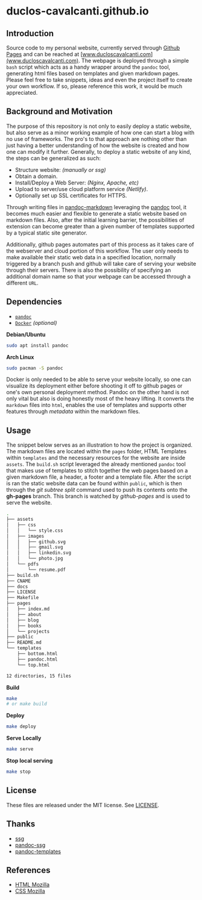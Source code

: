 # duclos-cavalcanti.github.io

## Introduction
Source code to my personal website, currently served through [Github Pages](https://pages.github.com/) and can be reached at [www.ducloscavalcanti.com](www.ducloscavalcanti.com). The webpage is deployed through a simple `bash` script which acts as a handy wrapper around the `pandoc` tool, generating html files 
based on templates and given markdown pages. Please feel free to take snippets, ideas and even the project itself 
to create your own workflow. If so, please reference this work, it would be much appreciated.

## Background and Motivation

The purpose of this repository is not only to easily deploy a static website, but also serve as a minor working example of how one can start a
blog with no use of frameworks. The pro's to that approach are nothing other than just having a better understanding of how the website is created 
and how one can modify it further. Generally, to deploy a static website of any kind, the steps can be generalized as such:

* Structure website: *(manually or ssg)*
* Obtain a domain.
* Install/Deploy a Web Server: *(Nginx, Apache, etc)*
* Upload to server/use cloud platform service *(Netlify)*.
* Optionally set up SSL certificates for HTTPS.

Through writing files in [pandoc-markdown](https://pandoc.org/MANUAL.html#pandocs-markdown) leveraging the [pandoc](https://pandoc.org/MANUAL.html)
tool, it becomes much easier and flexible to generate a static website based on markdown files. Also, after the initial learning barrier,
the possibilities of extension can become greater than a given number of templates supported by a typical static site generator. 

Additionally, github pages automates part of this process as it takes care of the webserver and cloud
portion of this workflow. The user only needs to make available their static web data in a 
specified location, normally triggered by a branch push and github will take care of serving 
your website through their servers. There is also the possibility 
of specifying an additional domain name so that your webpage can be accessed through a different `URL`.

## Dependencies 
- [`pandoc`](https://pandoc.org/MANUAL.html)
- [`Docker`](https://docs.docker.com/engine/install/) *(optional)* 

**Debian/Ubuntu** 
```sh 
sudo apt install pandoc
```

**Arch Linux** 
```sh 
sudo pacman -S pandoc
```

Docker is only needed to be able to serve your website locally, so one can visualize its deployment
either before shooting it off to github pages or one's own personal deployment method. Pandoc on the 
other hand is not only vital but also is doing honestly most of the heavy lifting. It converts the `markdown` 
files into `html`, enables the use of templates and supports other features through *metadata* within the 
markdown files.

## Usage

The snippet below serves as an illustration to how the project is organized. The markdown files are located 
within the `pages` folder, HTML Templates within `templates` and the necessary resources for the website 
are inside `assets`. The `build.sh` script leveraged the already mentioned `pandoc` tool that makes use of templates 
to stitch together the web pages based on a given markdown file, a header, a footer and a template file. After the script is 
ran the static website data can be found within `public`, which is then through the *git subtree split* command used to push its 
contents onto the **gh-pages** branch. This branch is watched by *github-pages* and is used to serve the website.

```sh 
.
├── assets
│   ├── css
│   │   └── style.css
│   ├── images
│   │   ├── github.svg
│   │   ├── gmail.svg
│   │   ├── linkedin.svg
│   │   └── photo.jpg
│   └── pdfs
│       └── resume.pdf
├── build.sh
├── CNAME
├── docs
├── LICENSE
├── Makefile
├── pages
│   ├── index.md
│   ├── about
│   ├── blog
│   ├── books
│   └── projects
├── public
├── README.md
└── templates
    ├── bottom.html
    ├── pandoc.html
    └── top.html

12 directories, 15 files
```

**Build**
  ```sh
  make
  # or make build
  ```

**Deploy**
  ```sh
  make deploy
  ```

**Serve Locally**
  ```sh
  make serve
  ```

**Stop local serving**
  ```sh
  make stop
  ```

## License
These files are released under the MIT license. See [LICENSE](LICENSE).

## Thanks
* [ssg](https://github.com/andrew-ayers/ssg)
* [pandoc-ssg](https://github.com/kevin-nel/pandoc-ssg)
* [pandoc-templates](https://github.com/kjhealy/pandoc-templates)

## References
* [HTML Mozilla](https://developer.mozilla.org/en-US/docs/Web/HTML)
* [CSS Mozilla](https://developer.mozilla.org/en-US/docs/Web/CSS)

